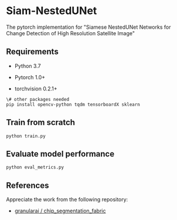 # Siam-NestedUNet
The pytorch implementation for "Siamese NestedUNet Networks for Change Detection of High Resolution Satellite Image"

## Requirements

- Python 3.7

- Pytorch 1.0+

- torchvision 0.2.1+

```
\# other packages needed
pip install opencv-python tqdm tensorboardX sklearn
```

## Train from scratch

    python train.py

## Evaluate model performance

    python eval_metrics.py

## References

Appreciate the work from the following repository:

- [granularai / chip_segmentation_fabric](https://github.com/granularai/chip_segmentation_fabric)

